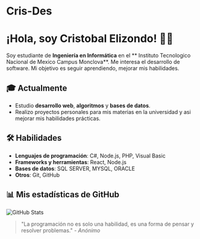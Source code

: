 # Cris-Des
# ¡Hola, soy Cristobal Elizondo! 👨‍💻

Soy estudiante de **Ingeniería en Informática** en el  ** Instituto Tecnologico Nacional de Mexico Campus Monclova**. Me interesa el desarrollo de software. Mi objetivo es seguir aprendiendo, mejorar mis habilidades. 

## 🎓 Actualmente

- Estudio **desarrollo web**, **algoritmos** y **bases de datos**.
- Realizo proyectos personales para mis materias en la universidad y asi mejorar mis habilidades prácticas.

## 🛠️ Habilidades

- **Lenguajes de programación**: C#, Node.js, PHP, Visual Basic
- **Frameworks y herramientas**: React, Node.js
- **Bases de datos**: SQL SERVER, MYSQL, ORACLE
- **Otros**: Git, GitHub

## 📊 Mis estadísticas de GitHub

![GitHub Stats](https://github-readme-stats.vercel.app/api?username=juanperez&show_icons=true&hide_title=true&count_private=true&hide=prs)

> "La programación no es solo una habilidad, es una forma de pensar y resolver problemas." - *Anónimo*
